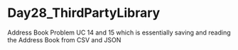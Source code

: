 # Day28_ThirdPartyLibrary
Address Book Problem UC 14 and 15 which is essentially saving and reading the Address Book from CSV and JSON
